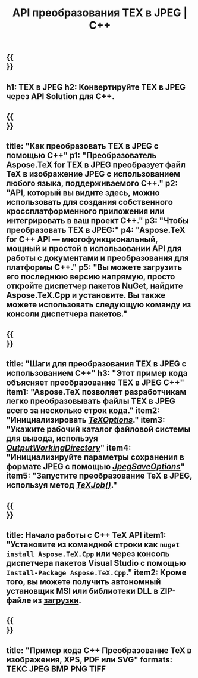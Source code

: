 ﻿---
translation: true
template: /_templates/_conversion-child-cpp.md
title: API преобразования TEX в JPEG | С++
description: Функциональность преобразования TeX в JPEG. Интегрируйте эту локальную библиотеку C++ в свой проект или используйте кроссплатформенные приложения для преобразования TeX в JPEG.
keywords: tex в jpeg api cpp, tex2jpeg интегрировать c++
url: /cpp/conversion/tex-to-jpeg/
family: tex
platformtag: cpp
feature: conversion
informat: TEX
outformat: JPEG
otherformats: BMP PNG TIFF PDF SVG XPS
---

{{<section banner>}}
---
h1: TEX в JPEG
h2: Конвертируйте TEX в JPEG через API Solution для C++.
---

{{<section overview>}}
---
title: "Как преобразовать TEX в JPEG с помощью C++"
p1: "Преобразователь Aspose.TeX for TEX в JPEG преобразует файл TeX в изображение JPEG с использованием любого языка, поддерживаемого C++."
p2: "API, который вы видите здесь, можно использовать для создания собственного кроссплатформенного приложения или интегрировать в ваш проект C++."
p3: "Чтобы преобразовать TEX в JPEG:"
p4: "Aspose.TeX for C++ API — многофункциональный, мощный и простой в использовании API для работы с документами и преобразования для платформы C++."
p5: "Вы можете загрузить его последнюю версию напрямую, просто откройте диспетчер пакетов NuGet, найдите Aspose.TeX.Cpp и установите. Вы также можете использовать следующую команду из консоли диспетчера пакетов."
---

{{<section feature1>}}
---
title: "Шаги для преобразования TEX в JPEG с использованием C++"
h3: "Этот пример кода объясняет преобразование TEX в JPEG C++"
item1: "Aspose.TeX позволяет разработчикам легко преобразовывать файлы TEX в JPEG всего за несколько строк кода."
item2: "Инициализировать [*TeXOptions*](https://reference.aspose.com/tex/cpp/class/aspose.te_x.te_x_options)."
item3: "Укажите рабочий каталог файловой системы для вывода, используя [*OutputWorkingDirectory*](https://reference.aspose.com/tex/cpp/class/aspose.te_x.te_x_options#aa4f4ea6dab7db5ba1b40800495f16f63)"
item4: "Инициализируйте параметры сохранения в формате JPEG с помощью [*JpegSaveOptions*](https://reference.aspose.com/tex/cpp/class/aspose.te_x.presentation.image.jpeg_save_options)"
item5: "Запустите преобразование TeX в JPEG, используя метод [*TeXJob()*](https://reference.aspose.com/tex/cpp/class/aspose.te_x.te_x_job)."
---

{{<section feature2>}}
---
title: Начало работы с C++ TeX API
item1: "Установите из командной строки как ```nuget install Aspose.TeX.Cpp``` или через консоль диспетчера пакетов Visual Studio с помощью ```Install-Package Aspose.TeX.Cpp```."
item2: Кроме того, вы можете получить автономный установщик MSI или библиотеки DLL в ZIP-файле из [загрузки](https://downloads.aspose.com/tex/cpp).
---

{{<section widget>}}
---
title: "Пример кода C++ Преобразование TeX в изображения, XPS, PDF или SVG"
formats: ТЕКС JPEG BMP PNG TIFF
---